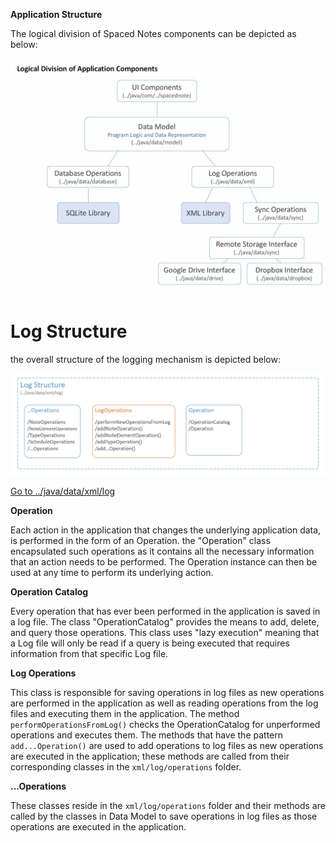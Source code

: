 
**Application Structure**
<p>The logical division of Spaced Notes components can be depicted as below:</p>

![Main components of Spaced Notes](images/3fa35d672a644b6fb91d716765ec36c3.jpeg)

# Log Structure

the overall structure of the logging mechanism is depicted below:

![Main components of Spaced Notes](images/log_structure.jpg)

[Go to ../java/data/xml/log](../app/src/main/java/data/xml/log)

**Operation**

Each action in the application that changes the underlying application data, is performed in the form of an Operation. the "Operation" class encapsulated such operations as it contains all the necessary information that an action needs to be performed. The Operation instance can then be used at any time to perform its underlying action.

**Operation Catalog**

Every operation that has ever been performed in the application is saved in a log file. The class "OperationCatalog" provides the means to add, delete, and query those operations. This class uses "lazy execution" meaning that a Log file will only be read if a query is being executed that requires information from that specific Log file.

**Log Operations**

This class is responsible for saving operations in log files as new operations are performed in the application as well as reading operations from the log files and executing them in the application. The method ```performOperationsFromLog()``` checks the OperationCatalog for unperformed operations and executes them. The methods that have the pattern ```add...Operation()``` are used to add operations to log files as new operations are executed in the application; these methods are called from their corresponding classes in the ```xml/log/operations``` folder.

**...Operations**

These classes reside in the ```xml/log/operations``` folder and their methods are called by the classes in Data Model to save operations in log files as those operations are executed in the application.
